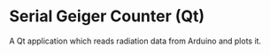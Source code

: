 # Serial Geiger Counter (Qt)

A Qt application which reads radiation data from Arduino and plots it.